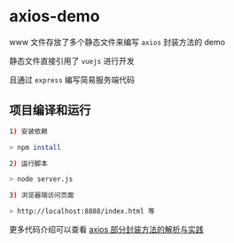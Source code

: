 # axios-demo

www 文件存放了多个静态文件来编写 `axios` 封装方法的 demo

静态文件直接引用了 `vuejs` 进行开发

且通过 `express` 编写简易服务端代码

## 项目编译和运行

``` bash
1) 安装依赖

> npm install

2) 运行脚本

> node server.js

3) 浏览器端访问页面

> http://localhost:8888/index.html 等
```

更多代码介绍可以查看 [axios 部分封装方法的解析与实践](https://github.com/lulujianglab/blog/issues/44)
